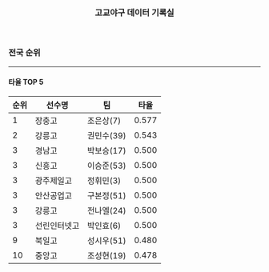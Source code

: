 <h3 style="text-align:center;">고교야구 데이터 기록실</h3>  

&nbsp;
&nbsp;


### 전국 순위
---

####  타율 TOP 5
  
| 순위  | 선수명 | 팀 | 타율 |
| -- | -- | -- | -- |
| 1  | 장충고    | 조은상(7)  | 0.577 |
| 2  | 강릉고    | 권민수(39) | 0.543 |
| 3  | 경남고    | 박보승(17) | 0.500 |
| 3  | 신흥고    | 이승준(53) | 0.500 |
| 3  | 광주제일고  | 정휘민(3)  | 0.500 |
| 3  | 안산공업고  | 구본정(51) | 0.500 |
| 3  | 강릉고    | 전나엘(24) | 0.500   |
| 3  | 선린인터넷고 | 박인효(6)  | 0.500 |
| 9  | 북일고    | 성시우(51) | 0.480 |
| 10 | 중앙고    | 조성현(19) | 0.478 |
